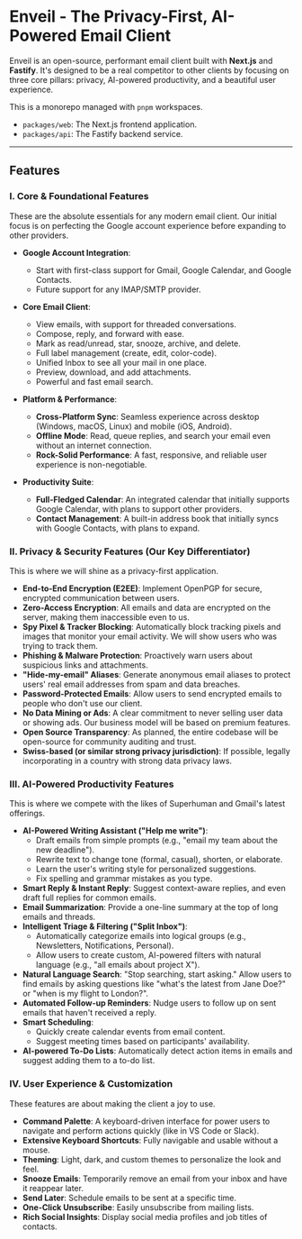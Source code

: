 # Enveil - The Privacy-First, AI-Powered Email Client

Enveil is an open-source, performant email client built with **Next.js** and **Fastify**. It's designed to be a real competitor to other clients by focusing on three core pillars: privacy, AI-powered productivity, and a beautiful user experience.

This is a monorepo managed with `pnpm` workspaces.

- `packages/web`: The Next.js frontend application.
- `packages/api`: The Fastify backend service.

---

## Features

### Ⅰ. Core & Foundational Features

These are the absolute essentials for any modern email client. Our initial focus is on perfecting the Google account experience before expanding to other providers.

- **Google Account Integration**:

  - Start with first-class support for Gmail, Google Calendar, and Google Contacts.
  - Future support for any IMAP/SMTP provider.

- **Core Email Client**:

  - View emails, with support for threaded conversations.
  - Compose, reply, and forward with ease.
  - Mark as read/unread, star, snooze, archive, and delete.
  - Full label management (create, edit, color-code).
  - Unified Inbox to see all your mail in one place.
  - Preview, download, and add attachments.
  - Powerful and fast email search.

- **Platform & Performance**:

  - **Cross-Platform Sync**: Seamless experience across desktop (Windows, macOS, Linux) and mobile (iOS, Android).
  - **Offline Mode**: Read, queue replies, and search your email even without an internet connection.
  - **Rock-Solid Performance**: A fast, responsive, and reliable user experience is non-negotiable.

- **Productivity Suite**:
  - **Full-Fledged Calendar**: An integrated calendar that initially supports Google Calendar, with plans to support other providers.
  - **Contact Management**: A built-in address book that initially syncs with Google Contacts, with plans to expand.

### Ⅱ. Privacy & Security Features (Our Key Differentiator)

This is where we will shine as a privacy-first application.

- **End-to-End Encryption (E2EE)**: Implement OpenPGP for secure, encrypted communication between users.
- **Zero-Access Encryption**: All emails and data are encrypted on the server, making them inaccessible even to us.
- **Spy Pixel & Tracker Blocking**: Automatically block tracking pixels and images that monitor your email activity. We will show users who was trying to track them.
- **Phishing & Malware Protection**: Proactively warn users about suspicious links and attachments.
- **"Hide-my-email" Aliases**: Generate anonymous email aliases to protect users' real email addresses from spam and data breaches.
- **Password-Protected Emails**: Allow users to send encrypted emails to people who don't use our client.
- **No Data Mining or Ads**: A clear commitment to never selling user data or showing ads. Our business model will be based on premium features.
- **Open Source Transparency**: As planned, the entire codebase will be open-source for community auditing and trust.
- **Swiss-based (or similar strong privacy jurisdiction)**: If possible, legally incorporating in a country with strong data privacy laws.

### Ⅲ. AI-Powered Productivity Features

This is where we compete with the likes of Superhuman and Gmail's latest offerings.

- **AI-Powered Writing Assistant ("Help me write")**:
  - Draft emails from simple prompts (e.g., "email my team about the new deadline").
  - Rewrite text to change tone (formal, casual), shorten, or elaborate.
  - Learn the user's writing style for personalized suggestions.
  - Fix spelling and grammar mistakes as you type.
- **Smart Reply & Instant Reply**: Suggest context-aware replies, and even draft full replies for common emails.
- **Email Summarization**: Provide a one-line summary at the top of long emails and threads.
- **Intelligent Triage & Filtering ("Split Inbox")**:
  - Automatically categorize emails into logical groups (e.g., Newsletters, Notifications, Personal).
  - Allow users to create custom, AI-powered filters with natural language (e.g., "all emails about project X").
- **Natural Language Search**: "Stop searching, start asking." Allow users to find emails by asking questions like "what's the latest from Jane Doe?" or "when is my flight to London?".
- **Automated Follow-up Reminders**: Nudge users to follow up on sent emails that haven't received a reply.
- **Smart Scheduling**:
  - Quickly create calendar events from email content.
  - Suggest meeting times based on participants' availability.
- **AI-powered To-Do Lists**: Automatically detect action items in emails and suggest adding them to a to-do list.

### IV. User Experience & Customization

These features are about making the client a joy to use.

- **Command Palette**: A keyboard-driven interface for power users to navigate and perform actions quickly (like in VS Code or Slack).
- **Extensive Keyboard Shortcuts**: Fully navigable and usable without a mouse.
- **Theming**: Light, dark, and custom themes to personalize the look and feel.
- **Snooze Emails**: Temporarily remove an email from your inbox and have it reappear later.
- **Send Later**: Schedule emails to be sent at a specific time.
- **One-Click Unsubscribe**: Easily unsubscribe from mailing lists.
- **Rich Social Insights**: Display social media profiles and job titles of contacts.
